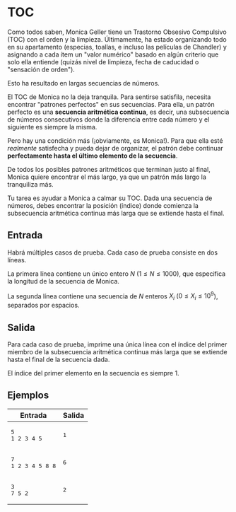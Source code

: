 # TOC

Como todos saben, Monica Geller tiene un Trastorno Obsesivo Compulsivo (TOC) con el orden y la limpieza. Últimamente, ha estado organizando todo en su apartamento (especias, toallas, e incluso las películas de Chandler) y asignando a cada ítem un "valor numérico" basado en algún criterio que solo ella entiende (quizás nivel de limpieza, fecha de caducidad o "sensación de orden").

Esto ha resultado en largas secuencias de números.

El TOC de Monica no la deja tranquila. Para sentirse satisfila, necesita encontrar "patrones perfectos" en sus secuencias. Para ella, un patrón perfecto es una **secuencia aritmética continua**, es decir, una subsecuencia de números consecutivos donde la diferencia entre cada número y el siguiente es siempre la misma.

Pero hay una condición más (¡obviamente, es Monica!). Para que ella esté *realmente* satisfecha y pueda dejar de organizar, el patrón debe continuar **perfectamente hasta el último elemento de la secuencia**.

De todos los posibles patrones aritméticos que terminan justo al final, Monica quiere encontrar el más largo, ya que un patrón más largo la tranquiliza más.

Tu tarea es ayudar a Monica a calmar su TOC. Dada una secuencia de números, debes encontrar la posición (índice) donde comienza la subsecuencia aritmética continua más larga que se extiende hasta el final.

## Entrada

Habrá múltiples casos de prueba. Cada caso de prueba consiste en dos líneas.

La primera línea contiene un único entero $N$ ($1 \le N \le 1000$), que especifica la longitud de la secuencia de Monica.

La segunda línea contiene una secuencia de $N$ enteros $X_i$ ($0 \le X_i \le 10^9$), separados por espacios.

## Salida

Para cada caso de prueba, imprime una única línea con el índice del primer miembro de la subsecuencia aritmética continua más larga que se extiende hasta el final de la secuencia dada.

El índice del primer elemento en la secuencia es siempre 1.

## Ejemplos

| Entrada | Salida |
|---|---|
| <pre>5<br>1 2 3 4 5</pre> | <pre>1</pre> |
| <pre>7<br>1 2 3 4 5 8 8</pre> | <pre>6</pre> |
| <pre>3<br>7 5 2</pre> | <pre>2</pre> |